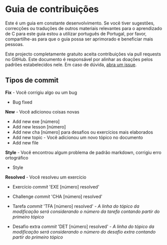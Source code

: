 # Guia de contribuições

Este é um guia em constante desenvolvimento. Se você tiver sugestões, correcções ou traduções de outros materiais relevantes para o aprendizado de C para este guia estou a utilizar português de Portugal, por favor, compartilhe-as para que o guia possa ser aprimorado e beneficiar mais pessoas.

Este projecto completamente gratuito aceita contribuições via pull requests no GitHub. Este documento é responsável por alinhar as doações pelos padrões estabelecidos nele. Em caso de dúvida, [abra um issue](https://github.com/an-jorge/Clang/issues).

## Tipos de commit

**Fix** - Você corrigiu algo ou um bug

- Bug fixed

**New** - Você adicionou coisas novas

- Add new exe [número]
- Add new lesson [número]
- Add new cha [número] para desafios ou exercícios mais elaborados
- Add new topic - Você adicionou um novo tópico no documento
- Add new file

**Style** - Você encontrou algum problema de padrão markdown, corrigiu erro ortográfico 

- Style

**Resolved** - Você resolveu um exercício

- Exercício *commit* 'EXE [número] resolved'
- Challenge *commit* 'CHA [número] resolved'
- Tarefa *commit* 'TFA [número] resolved' - *A linha do tópico da modificação será considerando o número da tarefa contando partir do primeiro tópico*

- Desafio extra *commit* 'DET [número] resolved' - *A linha do tópico da modificação será considerando o número do desafio extra contando partir do primeiro tópico*

